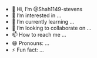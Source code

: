 - 👋 Hi, I’m @Shah1149-stevens
- 👀 I’m interested in ...
- 🌱 I’m currently learning ...
- 💞️ I’m looking to collaborate on ...
- 📫 How to reach me ...
- 😄 Pronouns: ...
- ⚡ Fun fact: ...
<!---
Shah1149-stevens/Shah1149-stevens is a ✨ special ✨ repository because its `README.md` (this file) appears on your GitHub profile.
You can click the Preview link to take a look at your changes.
--->
